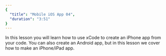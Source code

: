 ```yaml
---
{
  "title": "Mobile iOS App 04",
  "duration": "3:51"
}
---
```

In this lesson you will learn how to use xCode to create an iPhone app from your code. You can also create an Android app, but in this lesson we cover how to make an iPhone/iPad app.
